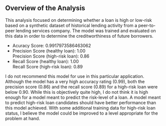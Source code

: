## Overview of the Analysis

This analysis focused on determining whether a loan is high or low-risk based on a synthetic dataset of historical lending activity from a peer-to-peer lending services company. The model was trained and evaluated on this data in order to determine the creditworthiness of future borrowers.

<ul>
<li>Acuracy Score: 0.9917973586463062</li>
<li>Precision Score (healthy loan): 1.00<br>
    Precision Score (high-risk loan): 0.86 </li>
<li>Recall Score (healthy loan): 1.00<br>
    Recall Score (high-risk loan): 0.89 </li>
</ul>

I do not recommend this model for use in this particular application. Although the model has a very high accuracy rating (0.99), both the precision score (0.86) and the recall score (0.89) for a high-risk loan were below 0.90. While this is objectively quite high, I do not think it is high enough for a model meant to predict the risk-level of a loan. A model meant to predict high-risk loan candidates should have better performance than this model achieved. With some additional training data for high-risk loan status, I believe the model could be improved to a level appropriate for the problem at hand. 

